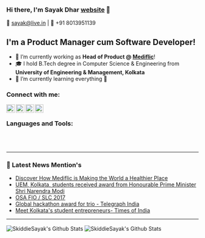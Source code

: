 ### Hi there, I'm Sayak Dhar [website] 👋
  📧 sayak@live.in | 📲 +91 8013951139

## I'm a Product Manager cum Software Developer!
- 🔭 I’m currently working as <strong>Head of Product @ [Mediflic][website]</strong>! 
- 🎓 I hold B.Tech degree in Computer Science & Engineering from <strong>University of Engineering & Management, Kolkata</strong>
- 🌱 I’m currently learning everything 🤣

### Connect with me:

[<img align="left" alt="sayakdhar.com" width="22px" src="https://image.flaticon.com/icons/svg/814/814513.svg" />][website]
[<img align="left" alt="sayakdhar | LinkedIn" width="22px" src="https://image.flaticon.com/icons/svg/174/174857.svg" />][linkedin]
[<img align="left" alt="sayakdhar | LinkedIn" width="22px" src="https://image.flaticon.com/icons/svg/145/145802.svg"/>][facebook]
[<img align="left" alt="SkiddieSayak | Twitter" width="22px" src="https://image.flaticon.com/icons/svg/145/145812.svg" />][twitter]

<br />

### Languages and Tools:


<br />
<br />

---

### 📕 Latest News Mention's

- [Discover How Mediflic is Making the World a Healthier Place](https://www.burstiq.com/discover-how-mediflic-is-making-the-world-a-healthier-place/)
- [UEM, Kolkata, students received award from Honourable Prime Minister Shri Narendra Modi ](https://uem.edu.in/news-events/sayak-dhar-cse-saswata-dascse-debanjit-sarkarcse-students-university-engineering-management-uem-kolkata-students-university-engineering-management-uem-kolkata-receiv/)
- [OSA FIO / SLC 2017](https://uem.edu.in/news-events/sayak-dhar-2nd-year-student-university-engineering-management-uem-selected-travel-united-states-america-travel-grant-optical-society-america-osa/)
- [Global hackathon award for trio - Telegraph India](https://www.telegraphindia.com/west-bengal/global-hackathon-award-for-trio/cid/1408241)
- [Meet Kolkata's student entrepreneurs- Times of India ](https://timesofindia.indiatimes.com/life-style/spotlight/meet-kolkatas-student-entrepreneurs/articleshow/63881290.cms)


<!-- ### 📕 Latest News Mention's -->
<!-- BLOG-POST-LIST:START -->
<!-- BLOG-POST-LIST:END -->

---

<img align="center" alt="SkiddieSayak's Github Stats" src="https://github-readme-stats.vercel.app/api?username=SkiddieSayak&show_icons=true&hide_border=true&count_private=true&theme=vue" />
<img align="center" alt="SkiddieSayak's Github Stats" src="https://github-readme-stats.vercel.app/api/top-langs/?username=skiddiesayak&theme=vue&layout=compact" />


[website]: https://mediflic.com
[twitter]: https://twitter.com/skiddieSayak
[youtube]: https://youtube.com/sayakdhar
[instagram]: https://instagram.com/sayakdhar
[facebook]: https://facebook.com/sayakd.skid
[linkedin]: https://linkedin.com/in/sayakdhar
[webdevplaylist]: https://www.youtube.com/playlist?list=PLkwxH9e_vrAJ0WbEsFA9W3I1W-g_BTsbt
[jsplaylist]: https://www.youtube.com/playlist?list=PLkwxH9e_vrALRJKu7wfXby3MKeflhTu6B
[cssplaylist]: https://www.youtube.com/playlist?list=PLkwxH9e_vrALSdvZuEh6gqQdmDoDIoqz4
[reactplaylist]: https://www.youtube.com/playlist?list=PLkwxH9e_vrAK4TdffpxKY3QGyHCpxFcQ0
